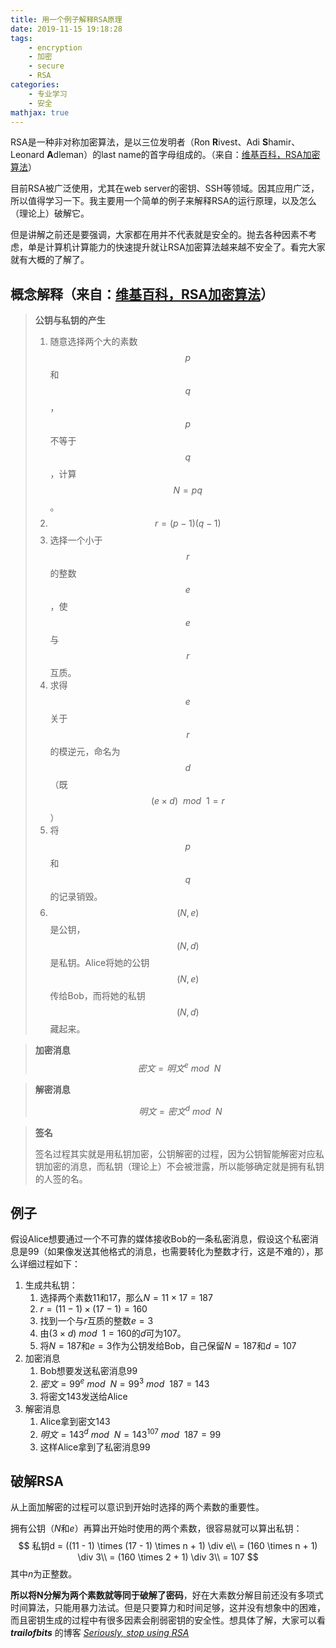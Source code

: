 ```yaml
---
title: 用一个例子解释RSA原理
date: 2019-11-15 19:18:28
tags:
    - encryption
    - 加密
    - secure
    - RSA
categories:
    - 专业学习
    - 安全
mathjax: true
---
```


RSA是一种非对称加密算法，是以三位发明者（Ron **R**ivest、Adi **S**hamir、Leonard **A**dleman）的last name的首字母组成的。（来自：[维基百科，RSA加密算法]([https://zh.wikipedia.org/wiki/RSA%E5%8A%A0%E5%AF%86%E6%BC%94%E7%AE%97%E6%B3%95](https://zh.wikipedia.org/wiki/RSA加密演算法))）

目前RSA被广泛使用，尤其在web server的密钥、SSH等领域。因其应用广泛，所以值得学习一下。我主要用一个简单的例子来解释RSA的运行原理，以及怎么（理论上）破解它。

但是讲解之前还是要强调，大家都在用并不代表就是安全的。抛去各种因素不考虑，单是计算机计算能力的快速提升就让RSA加密算法越来越不安全了。看完大家就有大概的了解了。

<!--more-->

## 概念解释（来自：[维基百科，RSA加密算法]([https://zh.wikipedia.org/wiki/RSA%E5%8A%A0%E5%AF%86%E6%BC%94%E7%AE%97%E6%B3%95](https://zh.wikipedia.org/wiki/RSA加密演算法))）

> **公钥与私钥的产生**
>
> 1. 随意选择两个大的素数$$p$$和$$q$$，$$p$$不等于$$q$$，计算$$N=pq$$。
> 2. $$r =(p-1)(q-1)$$
> 3. 选择一个小于$$r$$的整数$$e$$，使$$e$$与$$r$$互质。
> 4. 求得$$e$$关于$$r$$的模逆元，命名为$$d$$（既$$(e \times d)\ \ mod\ \ 1 = r$$）
> 5. 将$$p$$和$$q$$的记录销毁。
> 6. $$(N,e)$$是公钥，$$(N,d)$$是私钥。Alice将她的公钥$$(N,e)$$传给Bob，而将她的私钥$$(N,d)$$藏起来。



> **加密消息**
> $$密文 = 明文^e\ mod\ \ N\ $$

> **解密消息**
>
> $$明文 = 密文^d\ mod\ \ N$$

> **签名**
>
> 签名过程其实就是用私钥加密，公钥解密的过程，因为公钥智能解密对应私钥加密的消息，而私钥（理论上）不会被泄露，所以能够确定就是拥有私钥的人签的名。

## 例子

假设Alice想要通过一个不可靠的媒体接收Bob的一条私密消息，假设这个私密消息是99（如果像发送其他格式的消息，也需要转化为整数才行，这是不难的），那么详细过程如下：

1. 生成共私钥：
   1. 选择两个素数11和17，那么$N = 11 \times 17 = 187$
   2. $r = (11 -1) \times (17 -1) = 160$
   3. 找到一个与$r$互质的整数$e = 3$
   4. 由$( 3 \times d)\  mod\ \ 1 = 160$的$d$可为107。
   5. 将$N = 187$和$e = 3$作为公钥发给Bob，自己保留$N=187$和$d = 107$
2. 加密消息
   1. Bob想要发送私密消息99
   2. $密文 = 99^e\  mod\ \ N = 99^3\ mod\ \ 187 = 143$
   3. 将密文143发送给Alice
3. 解密消息
   1. Alice拿到密文143
   2. $明文 = 143^d\ mod\ \ N = 143^{107}\ mod\ \ 187 = 99$
   3. 这样Alice拿到了私密消息99

## 破解RSA

从上面加解密的过程可以意识到开始时选择的两个素数的重要性。

拥有公钥（$N$和$e$）再算出开始时使用的两个素数，很容易就可以算出私钥：
$$
私钥d = ((11 - 1) \times (17 - 1) \times n + 1) \div e\\
 = (160 \times n + 1) \div 3\\
 = (160 \times 2 + 1) \div 3\\
 = 107
$$
其中$n$为正整数。



**所以将N分解为两个素数就等同于破解了密码**，好在大素数分解目前还没有多项式时间算法，只能用暴力法试。但是只要算力和时间足够，这并没有想象中的困难，而且密钥生成的过程中有很多因素会削弱密钥的安全性。想具体了解，大家可以看 ***trailofbits*** 的博客 *[Seriously, stop using RSA](https://blog.trailofbits.com/2019/07/08/fuck-rsa/)*

